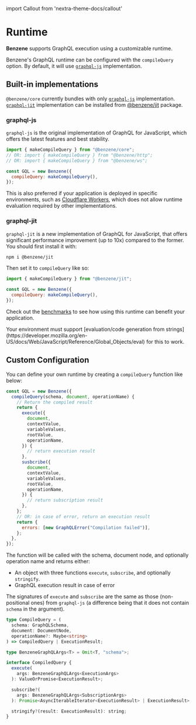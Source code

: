 import Callout from 'nextra-theme-docs/callout'

# Runtime

**Benzene** supports GraphQL execution using a customizable runtime.

Benzene's GraphQL runtime can be configured with the `compileQuery` option. By default, it will use [`graphql-js`](#graphql-js) implementation.

## Built-in implementations

`@benzene/core` currently bundles with only [`graphql-js`](https://github.com/graphql/graphql-js) implementation. [`graphql-jit`](https://github.com/zalando-incubator/graphql-jit) implementation can be installed from [@benzene/jit](https://www.npmjs.com/package/@benzene/jit) package.

### graphql-js

`graphql-js` is the original implementation of GraphQL for JavaScript, which offers the latest features and best stability.

```js
import { makeCompileQuery } from "@benzene/core";
// OR: import { makeCompileQuery } from "@benzene/http";
// OR: import { makeCompileQuery } from "@benzene/ws";

const GQL = new Benzene({
  compileQuery: makeCompileQuery(),
});
```

This is also preferred if your application is deployed in specific environments, such as [Cloudflare Workers](https://workers.cloudflare.com/), which does not allow runtime evaluation required by other implementations.

### graphql-jit

`graphql-jit` is a new implementation of GraphQL for JavaScript, that offers significant performance improvement (up to 10x) compared to the former. You should first install it with:

```bash
npm i @benzene/jit
```

Then set it to `compileQuery` like so:

```js
import { makeCompileQuery } from "@benzene/jit";

const GQL = new Benzene({
  compileQuery: makeCompileQuery(),
});
```

Check out the [benchmarks](/benchmarks) to see how using this runtime can benefit your application.

<Callout emoji="💡">
  Your environment must support [evaluation/code generation from strings](https://developer.mozilla.org/en-US/docs/Web/JavaScript/Reference/Global_Objects/eval) for this to work.
</Callout>

## Custom Configuration

You can define your own runtime by creating a `compileQuery` function like below:

```js
const GQL = new Benzene({
  compileQuery(schema, document, operationName) {
    // Return the compiled result
    return {
      execute({
        document,
        contextValue,
        variableValues,
        rootValue,
        operationName,
      }) {
        // return execution result
      },
      susbcribe({
        document,
        contextValue,
        variableValues,
        rootValue,
        operationName,
      }) {
        // return subscription result
      },
    };
    // OR: in case of error, return an execution result
    return {
      errors: [new GraphQLError("Compilation failed")],
    };
  },
});
```

The function will be called with the schema, document node, and optionally operation name and returns either:

- An object with three functions `execute`, `subscribe`, and optionally `stringify`.
- GraphQL execution result in case of error

The signatures of `execute` and `subscribe` are the same as those (non-positional ones) from `graphql-js` (a difference being that it does not contain `schema` in the argument).

```ts
type CompileQuery = (
  schema: GraphQLSchema,
  document: DocumentNode,
  operationName?: Maybe<string>
) => CompiledQuery | ExecutionResult;

type BenzeneGraphQLArgs<T> = Omit<T, "schema">;

interface CompiledQuery {
  execute(
    args: BenzeneGraphQLArgs<ExecutionArgs>
  ): ValueOrPromise<ExecutionResult>;

  subscribe?(
    args: BenzeneGraphQLArgs<SubscriptionArgs>
  ): Promise<AsyncIterableIterator<ExecutionResult> | ExecutionResult>;

  stringify?(result: ExecutionResult): string;
}
```
